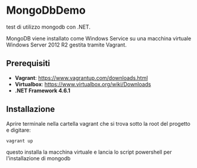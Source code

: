 # MongoDbDemo
test di utilizzo mongodb con .NET.

MongoDB viene installato come Windows Service su una macchina virtuale Windows Server 2012 R2 gestita tramite Vagrant.
## Prerequisiti
- **Vagrant**: https://www.vagrantup.com/downloads.html
- **Virtualbox**: https://www.virtualbox.org/wiki/Downloads
- **.NET Framework 4.6.1**

## Installazione
Aprire terminale nella cartella vagrant che si trova sotto la root del progetto e digitare:
```
vagrant up
```
questo installa la macchina virtuale e lancia lo script powershell per l'installazione di mongodb
